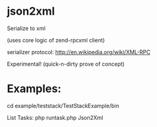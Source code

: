 json2xml
========

Serialize to xml

(uses core logic of zend-rpcxml client)

serializer protocol: http://en.wikipedia.org/wiki/XML-RPC

Experimental! (quick-n-dirty prove of concept)

Examples:
=========

cd example/teststack/TestStackExample/bin

List Tasks:
php runtask.php Json2Xml





